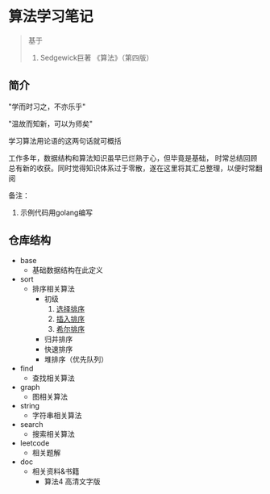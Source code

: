 # 算法学习笔记

> 基于
> 1. Sedgewick巨著 《算法》（第四版）

## 简介
"学而时习之，不亦乐乎" 

"温故而知新，可以为师矣"

学习算法用论语的这两句话就可概括

工作多年，数据结构和算法知识虽早已烂熟于心，但毕竟是基础，
时常总结回顾总有新的收获。同时觉得知识体系过于零散，遂在这里将其汇总整理，以便时常翻阅

备注：
1. 示例代码用golang编写

## 仓库结构
- base
  - 基础数据结构在此定义
- sort
  - 排序相关算法
    - 初级
      1. [选择排序](sort/sort.go)
      2. [插入排序](sort/sort.go)
      3. [希尔排序](sort/sort.go)
    - 归并排序
    - 快速排序
    - 堆排序（优先队列）
- find
  - 查找相关算法
- graph
  - 图相关算法
- string
  - 字符串相关算法
- search
  - 搜索相关算法
- leetcode
  - 相关题解
- doc 
  - 相关资料&书籍
    - 算法4 高清文字版
